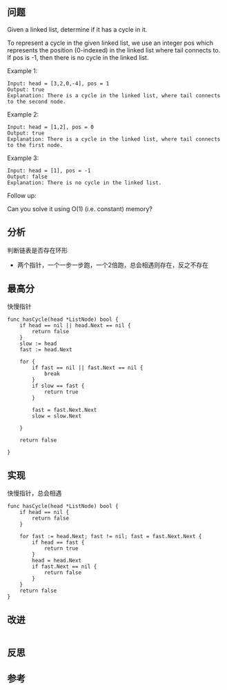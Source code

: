 ## 问题
Given a linked list, determine if it has a cycle in it.

To represent a cycle in the given linked list, we use an integer pos which represents the position (0-indexed) in the linked list where tail connects to. If pos is -1, then there is no cycle in the linked list.

Example 1:
```
Input: head = [3,2,0,-4], pos = 1
Output: true
Explanation: There is a cycle in the linked list, where tail connects to the second node.
```

Example 2:
```
Input: head = [1,2], pos = 0
Output: true
Explanation: There is a cycle in the linked list, where tail connects to the first node.
```

Example 3:
```
Input: head = [1], pos = -1
Output: false
Explanation: There is no cycle in the linked list.
```

Follow up:

Can you solve it using O(1) (i.e. constant) memory?

## 分析
判断链表是否存在环形
- 两个指针，一个一步一步跑，一个2倍跑，总会相遇则存在，反之不存在

## 最高分
快慢指针
```golang
func hasCycle(head *ListNode) bool {
    if head == nil || head.Next == nil {
        return false
    }
    slow := head
    fast := head.Next

    for {
        if fast == nil || fast.Next == nil {
            break
        }
        if slow == fast {
            return true
        }

        fast = fast.Next.Next
        slow = slow.Next

    }

    return false

}
```


## 实现
快慢指针，总会相遇
```golang
func hasCycle(head *ListNode) bool {
    if head == nil {
        return false
    }

    for fast := head.Next; fast != nil; fast = fast.Next.Next {
        if head == fast {
            return true
        }
        head = head.Next
        if fast.Next == nil {
            return false
        }
    }
    return false
}
```

## 改进
```golang

```

## 反思

## 参考
